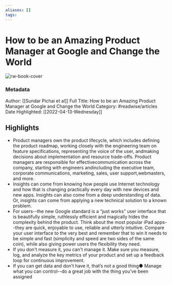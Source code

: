 ```yaml
---
aliases: []
tags:
---
```

# How to be an Amazing Product Manager at Google and Change the World

![rw-book-cover](https://readwise-assets.s3.amazonaws.com/static/images/default-book-icon-0.c6917d331b03.png)
### Metadata
Author: [[Sundar Pichai et al]]
Full Title: How to be an Amazing Product Manager at Google and Change the World
Category: #readwise/articles
Date Highlighted: [[2022-04-13-Wednesday]]

## Highlights
- Product managers own the product lifecycle, which includes defining the product roadmap, working closely with the engineering team on feature specifications, representing the voice of the user, andmaking decisions about implementation and resource trade-offs. Product managers are responsible for effectivecommunication across the company, starting with engineers andincluding the executive team, corporate communications, marketing, sales, user support,webmasters, and more.
- Insights can come from knowing how people use Internet technology and how that is changing practically every day with new devices and new apps. Insights can also come from a deep understanding of data. Or, insights can come from applying a new technical solution to a known problem.
- For users--the new Google standard is a “just works” user interface that is beautifully simple, ruthlessly efficient and magically hides the complexity behind the product. Think about the most popular iPad apps--they are quick, enjoyable to use, reliable and utterly intuitive. Compare your user interface to the very best and remember that to win it needs to be simple and fast (simplicity and speed are two sides of the same coin), while also giving power users the flexibility they need.
- If you don't measure it, you can't manage it. Make sure you measure, log, and analyze the key metrics of your product and set up a feedback loop for continuous improvement.
- If you can get data and don’t have it, that’s not a good thing● Manage what you can control--do a great job with the thing you’ve been assigned
